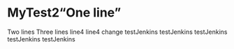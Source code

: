 # MyTest2“One line”
Two lines
Three lines
line4
line4
change
testJenkins
testJenkins
testJenkins
testJenkins
testJenkins
